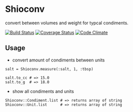 # Shioconv

convert between volumes and weight for typcal condiments.

[![Build Status](https://travis-ci.org/kwappa/shioconv.png)](https://travis-ci.org/kwappa/shioconv)
[![Coverage Status](https://coveralls.io/repos/kwappa/shioconv/badge.png?branch=master)](https://coveralls.io/r/kwappa/shioconv?branch=master)
[![Code Climate](https://codeclimate.com/github/kwappa/shioconv.png)](https://codeclimate.com/github/kwappa/shioconv)

## Usage

* convert amount of condiments between units

```
salt = Shioconv.measure(:salt, 1, :tbsp)

salt.to_cc # => 15.0
salt.to_g  # => 18.0
```

* show all condiments and units

```
Shioconv::Condiment.list # => returns array of string
Shioconv::Unit.list      # => returns array of string
```
